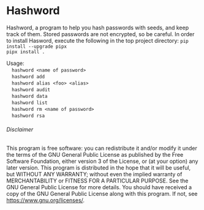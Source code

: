 Hashword
============

Hashword, a program to help you hash passwords with seeds, and keep track of them. Stored passwords are not encrypted, so be careful.
In order to install Hasword, execute the following in the top project directory:
`pip install --upgrade pipx`  
`pipx install .`  

Usage:  
&emsp;`hashword <name of password>`  
&emsp;`hashword add`  
&emsp;`hashword alias <foo> <alias>`  
&emsp;`hashword audit`  
&emsp;`hashword data`  
&emsp;`hashword list`  
&emsp;`hashword rm <name of password>`  
&emsp;`hashword rsa`  

###### Disclaimer
This program is free software: you can redistribute it and/or modify it under the terms of the GNU General Public License as
published by the Free Software Foundation, either version 3 of the License, or (at your option) any later version. This program is
distributed in the hope that it will be useful, but WITHOUT ANY WARRANTY; without even the implied warranty of MERCHANTABILITY or
FITNESS FOR A PARTICULAR PURPOSE. See the GNU General Public License for more details. You should have received a copy of the GNU
General Public License along with this program. If not, see <https://www.gnu.org/licenses/>. 

